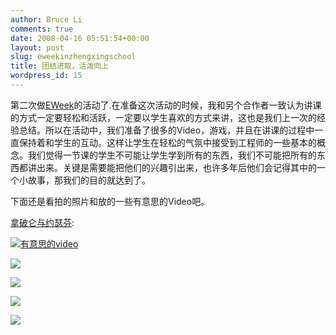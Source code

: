 ```yaml
---
author: Bruce Li
comments: true
date: 2008-04-16 05:51:54+00:00
layout: post
slug: eweekinzhengxingschool
title: 团结进取，活泼向上
wordpress_id: 15
---
```


第二次做[EWeek](http://eweek.org)的活动了.在准备这次活动的时候，我和另个合作者一致认为讲课的方式一定要轻松和活跃，一定要以学生喜欢的方式来讲，这也是我们上一次的经验总结。所以在活动中，我们准备了很多的Video，游戏，并且在讲课的过程中一直保持着和学生的互动。这样让学生在轻松的气氛中接受到工程师的一些基本的概念。我们觉得一节课的学生不可能让学生学到所有的东西，我们不可能把所有的东西都讲出来。关键是需要能把他们的兴趣引出来，也许多年后他们会记得其中的一个小故事，那我们的目的就达到了。  

下面还是看拍的照片和放的一些有意思的Video吧。  

[拿破仑与约瑟芬](http://v.youku.com/v_show/id_cz00XMjQxMTY2MjA=.html):  

  

[![有意思的video](http://liwenbing.cn/wp-content/uploads/2008/04/img_8628-300x200.jpg)](http://liwenbing.cn/wp-content/uploads/2008/04/img_8628.jpg)  

[![](http://liwenbing.cn/wp-content/uploads/2008/04/img_8676-300x200.jpg)](http://liwenbing.cn/wp-content/uploads/2008/04/img_8676.jpg)  

[![](http://liwenbing.cn/wp-content/uploads/2008/04/img_4004-200x300.jpg)](http://liwenbing.cn/wp-content/uploads/2008/04/img_4004.jpg)  

[![](http://liwenbing.cn/wp-content/uploads/2008/04/img_4182-300x200.jpg)](http://liwenbing.cn/wp-content/uploads/2008/04/img_4182.jpg)




[![](http://liwenbing.cn/wp-content/uploads/2008/04/img_8714-300x200.jpg)](http://liwenbing.cn/wp-content/uploads/2008/04/img_8714.jpg)



